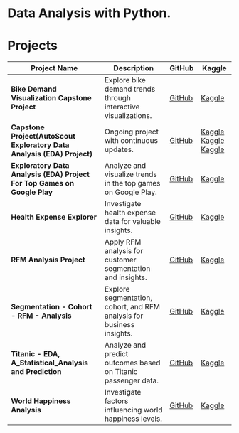 # Data Analysis with Python.

# Projects

| Project Name | Description | GitHub | Kaggle |
| --- | --- | --- | --- |
| **Bike Demand Visualization Capstone Project** | Explore bike demand trends through interactive visualizations. | [GitHub](https://github.com/huseyincenik/data_science/tree/main/Projects/Bike%20Demand%20Visualization%20Capstone%20Project) | [Kaggle](https://www.kaggle.com/code/huseyincenik/bike-demand-visualization-capstone-project) |
| **Capstone Project(AutoScout Exploratory Data Analysis (EDA) Project)** | Ongoing project with continuous updates. | [GitHub](https://github.com/huseyincenik/data_science/tree/main/Projects/Capstone%20Project) | [Kaggle](https://www.kaggle.com/code/huseyincenik/autoscout-exploratory-data-analysis-part-1) [Kaggle](https://www.kaggle.com/code/huseyincenik/autoscout-exploratory-data-analysis-part-2) [Kaggle](https://www.kaggle.com/code/huseyincenik/autoscout-exploratory-data-analysis-part-3) |
| **Exploratory Data Analysis (EDA) Project For Top Games on Google Play** | Analyze and visualize trends in the top games on Google Play. | [GitHub](https://github.com/huseyincenik/data_science/tree/main/Projects/Exploratory%20Data%20Analysis%20(EDA)%20Project%20For%20Top%20Games%20on%20Google%20Play) | [Kaggle](https://www.kaggle.com/code/huseyincenik/eda-project-for-top-games-on-google-play) |
| **Health Expense Explorer** | Investigate health expense data for valuable insights. | [GitHub](https://github.com/huseyincenik/data_science/tree/main/Projects/Health%20Expense%20Explorer) | [Kaggle](https://www.kaggle.com/code/huseyincenik/health-expense-explorer) |
| **RFM Analysis Project** | Apply RFM analysis for customer segmentation and insights. | [GitHub](https://github.com/huseyincenik/SQL---Structured-Query-Language/tree/main/Projects/RFM%20Analysis%20Project) | [Kaggle]() |
| **Segmentation - Cohort - RFM - Analysis** | Explore segmentation, cohort, and RFM analysis for business insights. | [GitHub](https://github.com/huseyincenik/SQL---Structured-Query-Language/tree/main/Projects/Segmentation%20-%20Cohort%20-%20RFM%20-%20Analysis) | [Kaggle](https://www.kaggle.com/code/ahmetyazgan/rfm-segmentation-cohort-analysis) |
| **Titanic - EDA, A_Statistical_Analysis and Prediction** | Analyze and predict outcomes based on Titanic passenger data. | [GitHub](https://github.com/huseyincenik/data_science/tree/main/Projects/Titanic%20-%20EDA%2C%20A_Statistical_Analysis%20and%20Prediction) | [Kaggle](https://www.kaggle.com/code/huseyincenik/titanic-eda-statistical-analysis-and-prediction) |
| **World Happiness Analysis** | Investigate factors influencing world happiness levels. | [GitHub](https://github.com/huseyincenik/data_science/tree/main/Projects/World%20Happiness%20Analysis%2C) | [Kaggle]() |

